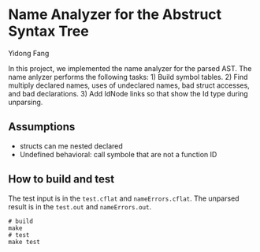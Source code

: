 # Name Analyzer for the Abstruct Syntax Tree

Yidong Fang

In this project, we implemented the name analyzer for the parsed AST. The name 
anlyzer performs the following tasks: 1) Build symbol tables. 2) Find multiply 
declared names, uses of undeclared names, bad struct accesses, and bad 
declarations. 3) Add IdNode links so that show the Id type during unparsing.

## Assumptions

- structs can me nested declared
- Undefined behavioral: call symbole that are not a function ID


## How to build and test

The test input is in the `test.cflat` and `nameErrors.cflat`. The unparsed 
result is in the `test.out` and `nameErrors.out`.

```shell
# build
make
# test
make test
```
